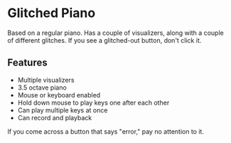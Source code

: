 # Glitched Piano
Based on a regular piano. Has a couple of visualizers, along with a couple of different glitches. If you see a glitched-out button, don't click it.

## Features
- Multiple visualizers
- 3.5 octave piano
- Mouse or keyboard enabled
- Hold down mouse to play keys one after each other
- Can play multiple keys at once
- Can record and playback

If you come across a button that says "error," pay no attention to it.
